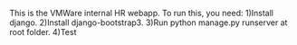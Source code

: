 This is the VMWare internal HR webapp.
To run this, you need:
1)Install django.
2)Install django-bootstrap3.
3)Run python manage.py runserver at root folder.
4)Test
